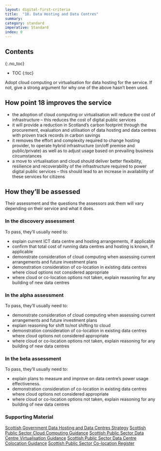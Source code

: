 ```yaml
---
layout: digital-first-criteria
title:  "18. Data Hosting and Data Centres"
summary:
category: standard
imperative: Standard
index: 0
---
```


## Contents
{:.no_toc}
* TOC
{:toc}
<!--TOC max3-->

Adopt cloud computing or virtualisation for data hosting for the service. If not, give a strong argument for why one of the above hasn’t been used.

## How point 18 improves the service

* the adoption of cloud computing or virtualisation will reduce the cost of infrastructure – this reduces the cost of digital public services
* it will provide a reduction in Scotland’s carbon footprint through the procurement, evaluation and utilisation of data hosting and data centres with proven track records in carbon savings
* it removes the effort and complexity required to change hosting provider, to operate hybrid infrastructure (on/off premise and public/private) as well as to adjust usage based on prevailing business circumstances
* a move to virtualisation and cloud should deliver better flexibility, resilience and recoverability of the infrastructure required to power digital public services – this should lead to an increase in availability of these services for citizens

## How they’ll be assessed

Their assessment and the questions the assessors ask them will vary depending on their service and what it does.

### In the discovery assessment

To pass, they’ll usually need to:

* explain current ICT data centre and hosting arrangements, if applicable
* confirm that total cost of running data centres and hosting is known, if applicable
* demonstrate consideration of cloud computing when assessing current arrangements and future investment plans
* demonstration consideration of co-location in existing data centres where cloud options not considered appropriate
* where cloud or co-location options not taken, explain reasoning for any building of new data centres

### In the alpha assessment

To pass, they’ll usually need to:

* demonstrate consideration of cloud computing when assessing current arrangements and future investment plans
* explain reasoning for shift to/not shifting to cloud
* demonstration consideration of co-location in existing data centres where cloud options not considered appropriate
* where cloud or co-location options not taken, explain reasoning for any building of new data centres

### In the beta assessment

To pass, they’ll usually need to:

* explain plans to measure and improve on data centre’s power usage effectiveness.
* demonstration consideration of co-location in existing data centres where cloud options not considered appropriate
* where cloud or co-location options not taken, explain reasoning for any building of new data centres

### Supporting Material

[Scottish Government Data Hosting and Data Centres Strategy](http://www.gov.scot/Topics/Economy/digital/digitalservices/datahostingdatacentres)
[Scottish Public Sector Cloud Computing Guidance](http://www.gov.scot/Publications/2015/04/1707)
[Scottish Public Sector Data Centre Virtualisation Guidance](http://www.gov.scot/Publications/2015/04/2741)
[Scottish Public Sector Data Centre Colocation Guidance](http://www.gov.scot/Publications/2015/04/4179)
[Scottish Public Sector Co-location Register](http://www.gov.scot/Topics/Economy/digital/digitalservices/datahostingdatacentres/pscoloregister)
